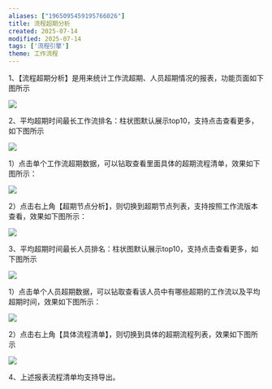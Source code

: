 ```yaml
---
aliases: ["1965095459195766026"]
title: 流程超期分析
created: 2025-07-14
modified: 2025-07-14
tags: ['流程引擎']
theme: 工作流程
---
```


1、【流程超期分析】是用来统计工作流超期、人员超期情况的报表，功能页面如下图所示

![](663bf24fcbdb52decb6ad6a9bb6cd385.jpg)

2、平均超期时间最长工作流排名：柱状图默认展示top10，支持点击查看更多，如下图所示

![](69967401ca9da1126a459c53c3cea25c.jpg)

1）点击单个工作流超期数据，可以钻取查看里面具体的超期流程清单，效果如下图所示：

![](3f3b4dbdcd3b3f1d14a20d410a39ed7b.jpg)

2）点击右上角【超期节点分析】，则切换到超期节点列表，支持按照工作流版本查看，效果如下图所示：

![](2ff8d265e1ad2e536c515765961ab65b.jpg)

3、平均超期时间最长人员排名：柱状图默认展示top10，支持点击查看更多，如下图所示

![](1bd3ba0b1bfecb45a29f9c8e6e221f26.jpg)

1）点击单个人员超期数据，可以钻取查看该人员中有哪些超期的工作流以及平均超期时间，效果如下图所示：

![](1d43dd8389f815239904beb257154c5b.jpg)

2）点击右上角【具体流程清单】，则切换到具体的超期流程列表，效果如下图所示

![](2acdca1be949dfb302da8942542713ef.jpg)

4、上述报表流程清单均支持导出。